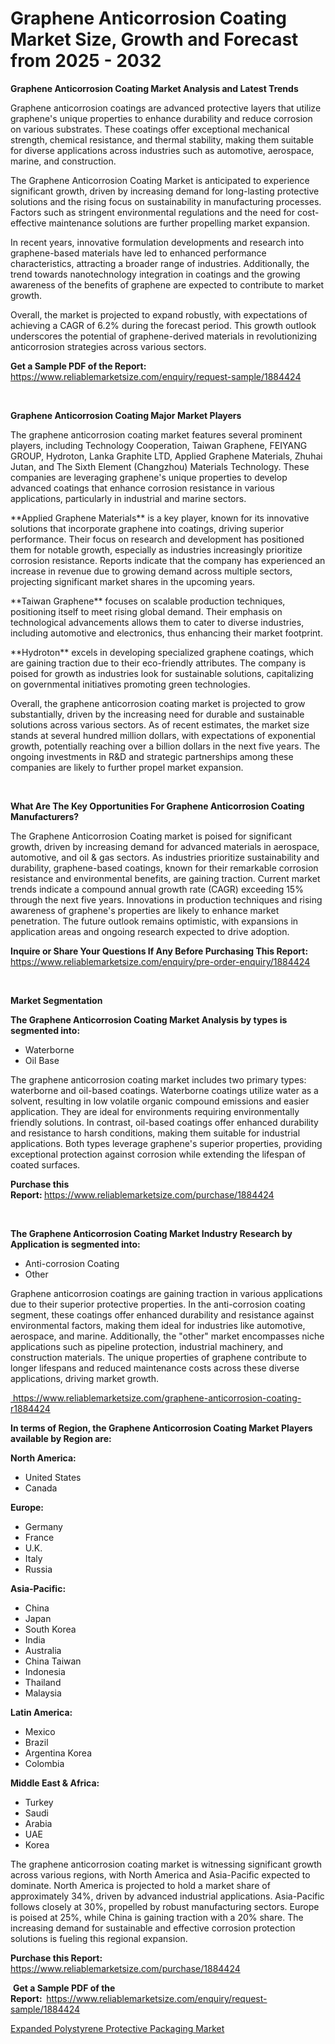 <p><h1>Graphene Anticorrosion Coating Market Size, Growth and Forecast from 2025 - 2032</h1></p><p><strong>Graphene Anticorrosion Coating Market Analysis and Latest Trends</strong></p>
<p><p>Graphene anticorrosion coatings are advanced protective layers that utilize graphene's unique properties to enhance durability and reduce corrosion on various substrates. These coatings offer exceptional mechanical strength, chemical resistance, and thermal stability, making them suitable for diverse applications across industries such as automotive, aerospace, marine, and construction.</p><p>The Graphene Anticorrosion Coating Market is anticipated to experience significant growth, driven by increasing demand for long-lasting protective solutions and the rising focus on sustainability in manufacturing processes. Factors such as stringent environmental regulations and the need for cost-effective maintenance solutions are further propelling market expansion. </p><p>In recent years, innovative formulation developments and research into graphene-based materials have led to enhanced performance characteristics, attracting a broader range of industries. Additionally, the trend towards nanotechnology integration in coatings and the growing awareness of the benefits of graphene are expected to contribute to market growth. </p><p>Overall, the market is projected to expand robustly, with expectations of achieving a CAGR of 6.2% during the forecast period. This growth outlook underscores the potential of graphene-derived materials in revolutionizing anticorrosion strategies across various sectors.</p></p>
<p><strong>Get a Sample PDF of the Report:&nbsp;</strong> <a href="https://www.reliablemarketsize.com/enquiry/request-sample/1884424?utm_campaign=3528&utm_medium=2&utm_source=Github&utm_content=ia&utm_term=03042025&utm_id=graphene-anticorrosion-coating">https://www.reliablemarketsize.com/enquiry/request-sample/1884424</a></p>
<p>&nbsp;</p>
<p><strong>Graphene Anticorrosion Coating Major Market Players</strong></p>
<p><p>The graphene anticorrosion coating market features several prominent players, including Technology Cooperation, Taiwan Graphene, FEIYANG GROUP, Hydroton, Lanka Graphite LTD, Applied Graphene Materials, Zhuhai Jutan, and The Sixth Element (Changzhou) Materials Technology. These companies are leveraging graphene's unique properties to develop advanced coatings that enhance corrosion resistance in various applications, particularly in industrial and marine sectors.</p><p>**Applied Graphene Materials** is a key player, known for its innovative solutions that incorporate graphene into coatings, driving superior performance. Their focus on research and development has positioned them for notable growth, especially as industries increasingly prioritize corrosion resistance. Reports indicate that the company has experienced an increase in revenue due to growing demand across multiple sectors, projecting significant market shares in the upcoming years.</p><p>**Taiwan Graphene** focuses on scalable production techniques, positioning itself to meet rising global demand. Their emphasis on technological advancements allows them to cater to diverse industries, including automotive and electronics, thus enhancing their market footprint. </p><p>**Hydroton** excels in developing specialized graphene coatings, which are gaining traction due to their eco-friendly attributes. The company is poised for growth as industries look for sustainable solutions, capitalizing on governmental initiatives promoting green technologies.</p><p>Overall, the graphene anticorrosion coating market is projected to grow substantially, driven by the increasing need for durable and sustainable solutions across various sectors. As of recent estimates, the market size stands at several hundred million dollars, with expectations of exponential growth, potentially reaching over a billion dollars in the next five years. The ongoing investments in R&D and strategic partnerships among these companies are likely to further propel market expansion.</p></p>
<p>&nbsp;</p>
<p><strong>What Are The Key Opportunities For Graphene Anticorrosion Coating Manufacturers?</strong></p>
<p><p>The Graphene Anticorrosion Coating market is poised for significant growth, driven by increasing demand for advanced materials in aerospace, automotive, and oil & gas sectors. As industries prioritize sustainability and durability, graphene-based coatings, known for their remarkable corrosion resistance and environmental benefits, are gaining traction. Current market trends indicate a compound annual growth rate (CAGR) exceeding 15% through the next five years. Innovations in production techniques and rising awareness of graphene's properties are likely to enhance market penetration. The future outlook remains optimistic, with expansions in application areas and ongoing research expected to drive adoption.</p></p>
<p><strong>Inquire or Share Your Questions If Any Before Purchasing This Report:</strong> <a href="https://www.reliablemarketsize.com/enquiry/pre-order-enquiry/1884424?utm_campaign=3528&utm_medium=2&utm_source=Github&utm_content=ia&utm_term=03042025&utm_id=graphene-anticorrosion-coating">https://www.reliablemarketsize.com/enquiry/pre-order-enquiry/1884424</a></p>
<p>&nbsp;</p>
<p><strong>Market Segmentation</strong></p>
<p><strong>The Graphene Anticorrosion Coating Market Analysis by types is segmented into:</strong></p>
<p><ul><li>Waterborne</li><li>Oil Base</li></ul></p>
<p><p>The graphene anticorrosion coating market includes two primary types: waterborne and oil-based coatings. Waterborne coatings utilize water as a solvent, resulting in low volatile organic compound emissions and easier application. They are ideal for environments requiring environmentally friendly solutions. In contrast, oil-based coatings offer enhanced durability and resistance to harsh conditions, making them suitable for industrial applications. Both types leverage graphene's superior properties, providing exceptional protection against corrosion while extending the lifespan of coated surfaces.</p></p>
<p><strong>Purchase this Report:&nbsp;</strong><a href="https://www.reliablemarketsize.com/purchase/1884424?utm_campaign=3528&utm_medium=2&utm_source=Github&utm_content=ia&utm_term=03042025&utm_id=graphene-anticorrosion-coating">https://www.reliablemarketsize.com/purchase/1884424</a></p>
<p>&nbsp;</p>
<p><strong>The Graphene Anticorrosion Coating Market Industry Research by Application is segmented into:</strong></p>
<p><ul><li>Anti-corrosion Coating</li><li>Other</li></ul></p>
<p><p>Graphene anticorrosion coatings are gaining traction in various applications due to their superior protective properties. In the anti-corrosion coating segment, these coatings offer enhanced durability and resistance against environmental factors, making them ideal for industries like automotive, aerospace, and marine. Additionally, the "other" market encompasses niche applications such as pipeline protection, industrial machinery, and construction materials. The unique properties of graphene contribute to longer lifespans and reduced maintenance costs across these diverse applications, driving market growth.</p></p>
<p><a href="https://www.reliablemarketsize.com/graphene-anticorrosion-coating-r1884424?utm_campaign=3528&utm_medium=2&utm_source=Github&utm_content=ia&utm_term=03042025&utm_id=graphene-anticorrosion-coating">&nbsp;https://www.reliablemarketsize.com/graphene-anticorrosion-coating-r1884424</a></p>
<p><strong>In terms of Region, the Graphene Anticorrosion Coating Market Players available by Region are:</strong></p>
<p>
    <p> <strong> North America: </strong>
        <ul>
            <li>United States</li>
            <li>Canada</li>
        </ul>
        </p> 
    <p> <strong> Europe: </strong>
        <ul>
            <li>Germany</li>
            <li>France</li>
            <li>U.K.</li>
            <li>Italy</li>
            <li>Russia</li>
        </ul>
        </p> 
    <p> <strong> Asia-Pacific: </strong>
        <ul>
            <li>China</li>
            <li>Japan</li>
            <li>South Korea</li>
            <li>India</li>
            <li>Australia</li>
            <li>China Taiwan</li>
            <li>Indonesia</li>
            <li>Thailand</li>
            <li>Malaysia</li>
        </ul>
        </p> 
    <p> <strong> Latin America: </strong>
        <ul>
            <li>Mexico</li>
            <li>Brazil</li>
            <li>Argentina Korea</li>
            <li>Colombia</li>
        </ul>
        </p> 
    <p> <strong> Middle East & Africa: </strong>
        <ul>
            <li>Turkey</li>
            <li>Saudi</li>
            <li>Arabia</li>
            <li>UAE</li>
            <li>Korea</li>
        </ul>
    </p>
    </p>
<p><p>The graphene anticorrosion coating market is witnessing significant growth across various regions, with North America and Asia-Pacific expected to dominate. North America is projected to hold a market share of approximately 34%, driven by advanced industrial applications. Asia-Pacific follows closely at 30%, propelled by robust manufacturing sectors. Europe is poised at 25%, while China is gaining traction with a 20% share. The increasing demand for sustainable and effective corrosion protection solutions is fueling this regional expansion.</p></p>
<p><strong>Purchase this Report: </strong><a href="https://www.reliablemarketsize.com/purchase/1884424?utm_campaign=3528&utm_medium=2&utm_source=Github&utm_content=ia&utm_term=03042025&utm_id=graphene-anticorrosion-coating">https://www.reliablemarketsize.com/purchase/1884424</a></p>
<p>&nbsp;<strong>Get a Sample PDF of the Report:&nbsp;&nbsp;</strong><a href="https://www.reliablemarketsize.com/enquiry/request-sample/1884424?utm_campaign=3528&utm_medium=2&utm_source=Github&utm_content=ia&utm_term=03042025&utm_id=graphene-anticorrosion-coating">https://www.reliablemarketsize.com/enquiry/request-sample/1884424</a></p>
<p><strong></strong></p>
<p><p><a href="https://github.com/azorrotutus/Market-Research-Report-List-1/blob/main/expanded-polystyrene-protective-packaging-market.md?utm_campaign=3528&utm_medium=2&utm_source=Github&utm_content=ia&utm_term=03042025&utm_id=graphene-anticorrosion-coating">Expanded Polystyrene Protective Packaging Market</a></p></p>